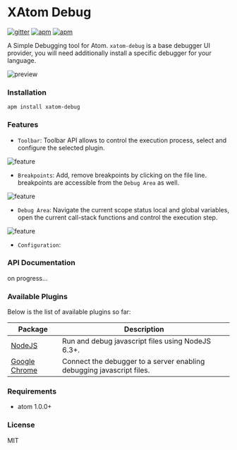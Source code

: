 # XAtom Debug

[![gitter](https://img.shields.io/gitter/room/xatom-debug/xatom-debug.svg?style=flat-square)](https://gitter.im/willyelm/xatom-debug?utm_source=badge&utm_medium=badge&utm_campaign=pr-badge&utm_content=badge)
[![apm](https://img.shields.io/apm/v/xatom-debug.svg?style=flat-square)](https://atom.io/packages/xatom-debug)
[![apm](https://img.shields.io/apm/l/xatom-debug.svg?style=flat-square)](https://github.com/willyelm/atom-bug/blob/master/LICENSE.md)

A Simple Debugging tool for Atom. `xatom-debug` is a base debugger UI provider, you will need  additionally install a specific debugger for your language.

![preview](https://raw.githubusercontent.com/willyelm/xatom-debug/master/assets/preview.png)

### Installation

```
apm install xatom-debug
```

### Features

- `Toolbar`: Toolbar API allows to control the execution process, select and configure the selected plugin.

![feature](https://raw.githubusercontent.com/willyelm/xatom-debug/master/assets/toolbar-preview.png)

- `Breakpoints`: Add, remove breakpoints by clicking on the file line. breakpoints are accessible from the `Debug Area` as well.

![feature](https://raw.githubusercontent.com/willyelm/xatom-debug/master/assets/breakpoint-preview.png)

- `Debug Area`: Navigate the current scope status local and global variables, open the current call-stack functions and control the execution step.

![feature](https://raw.githubusercontent.com/willyelm/xatom-debug/master/assets/debug-area-preview.png)

- `Configuration`:

### API Documentation

on progress...

### Available Plugins

Below is the list of available plugins so far:

Package|Description
---|---
[NodeJS](https://atom.io/packages/xatom-debug-nodejs)|Run and debug javascript files using NodeJS 6.3+.
[Google Chrome](https://atom.io/packages/xatom-debug-chrome)|Connect the debugger to a server enabling debugging javascript files.

### Requirements
- atom 1.0.0+

### License

MIT
